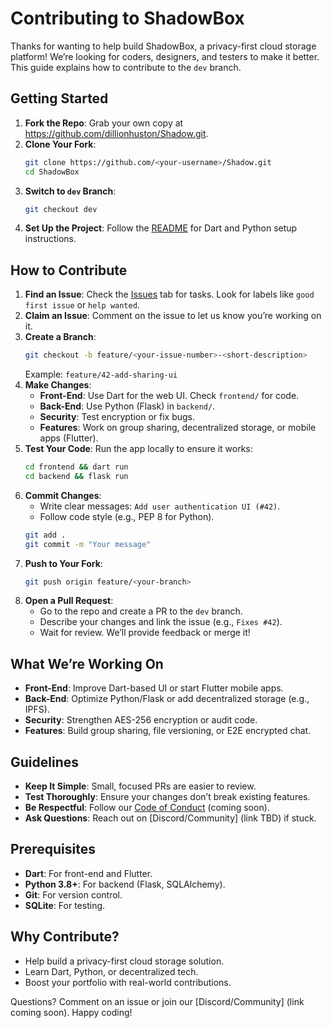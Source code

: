 # Contributing to ShadowBox

Thanks for wanting to help build ShadowBox, a privacy-first cloud storage platform! We’re looking for coders, designers, and testers to make it better. This guide explains how to contribute to the `dev` branch.

## Getting Started

1. **Fork the Repo**: Grab your own copy at https://github.com/dillionhuston/Shadow.git.
2. **Clone Your Fork**:
   ```bash
   git clone https://github.com/<your-username>/Shadow.git
   cd ShadowBox
   ```
3. **Switch to `dev` Branch**:
   ```bash
   git checkout dev
   ```
4. **Set Up the Project**: Follow the [README](README.md) for Dart and Python setup instructions.

## How to Contribute

1. **Find an Issue**: Check the [Issues](https://github.com/dillionhuston/Shadow/issues) tab for tasks. Look for labels like `good first issue` or `help wanted`.
2. **Claim an Issue**: Comment on the issue to let us know you’re working on it.
3. **Create a Branch**:
   ```bash
   git checkout -b feature/<your-issue-number>-<short-description>
   ```
   Example: `feature/42-add-sharing-ui`
4. **Make Changes**:
   - **Front-End**: Use Dart for the web UI. Check `frontend/` for code.
   - **Back-End**: Use Python (Flask) in `backend/`.
   - **Security**: Test encryption or fix bugs.
   - **Features**: Work on group sharing, decentralized storage, or mobile apps (Flutter).
5. **Test Your Code**: Run the app locally to ensure it works:
   ```bash
   cd frontend && dart run
   cd backend && flask run
   ```
6. **Commit Changes**:
   - Write clear messages: `Add user authentication UI (#42)`.
   - Follow code style (e.g., PEP 8 for Python).
   ```bash
   git add .
   git commit -m "Your message"
   ```
7. **Push to Your Fork**:
   ```bash
   git push origin feature/<your-branch>
   ```
8. **Open a Pull Request**:
   - Go to the repo and create a PR to the `dev` branch.
   - Describe your changes and link the issue (e.g., `Fixes #42`).
   - Wait for review. We’ll provide feedback or merge it!

## What We’re Working On

- **Front-End**: Improve Dart-based UI or start Flutter mobile apps.
- **Back-End**: Optimize Python/Flask or add decentralized storage (e.g., IPFS).
- **Security**: Strengthen AES-256 encryption or audit code.
- **Features**: Build group sharing, file versioning, or E2E encrypted chat.

## Guidelines

- **Keep It Simple**: Small, focused PRs are easier to review.
- **Test Thoroughly**: Ensure your changes don’t break existing features.
- **Be Respectful**: Follow our [Code of Conduct](CODE_OF_CONDUCT.md) (coming soon).
- **Ask Questions**: Reach out on [Discord/Community] (link TBD) if stuck.

## Prerequisites

- **Dart**: For front-end and Flutter.
- **Python 3.8+**: For backend (Flask, SQLAlchemy).
- **Git**: For version control.
- **SQLite**: For testing.

## Why Contribute?

- Help build a privacy-first cloud storage solution.
- Learn Dart, Python, or decentralized tech.
- Boost your portfolio with real-world contributions.

Questions? Comment on an issue or join our [Discord/Community] (link coming soon). Happy coding!
